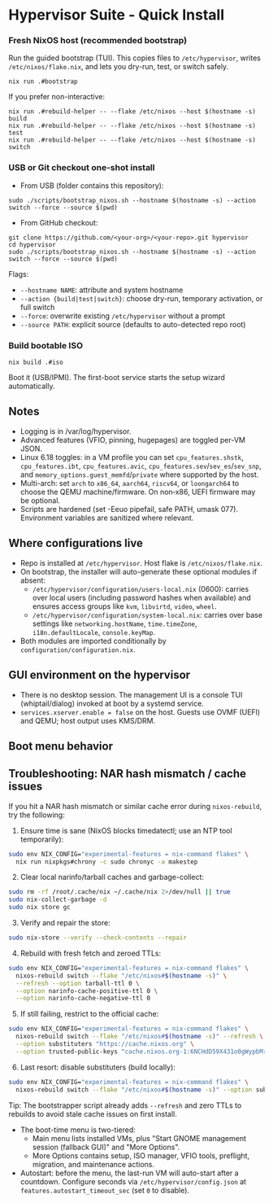 # Hypervisor Suite - Quick Install

### Fresh NixOS host (recommended bootstrap)

Run the guided bootstrap (TUI). This copies files to `/etc/hypervisor`, writes `/etc/nixos/flake.nix`, and lets you dry-run, test, or switch safely.

```
nix run .#bootstrap
```

If you prefer non-interactive:

```
nix run .#rebuild-helper -- --flake /etc/nixos --host $(hostname -s) build
nix run .#rebuild-helper -- --flake /etc/nixos --host $(hostname -s) test
nix run .#rebuild-helper -- --flake /etc/nixos --host $(hostname -s) switch
```

### USB or Git checkout one-shot install

- From USB (folder contains this repository):

```
sudo ./scripts/bootstrap_nixos.sh --hostname $(hostname -s) --action switch --force --source $(pwd)
```

- From GitHub checkout:

```
git clone https://github.com/<your-org>/<your-repo>.git hypervisor
cd hypervisor
sudo ./scripts/bootstrap_nixos.sh --hostname $(hostname -s) --action switch --force --source $(pwd)
```

Flags:
- `--hostname NAME`: attribute and system hostname
- `--action {build|test|switch}`: choose dry-run, temporary activation, or full switch
- `--force`: overwrite existing `/etc/hypervisor` without a prompt
- `--source PATH`: explicit source (defaults to auto-detected repo root)

### Build bootable ISO

```
nix build .#iso
```

Boot it (USB/IPMI). The first-boot service starts the setup wizard automatically.

## Notes
- Logging is in /var/log/hypervisor.
- Advanced features (VFIO, pinning, hugepages) are toggled per-VM JSON.
- Linux 6.18 toggles: in a VM profile you can set `cpu_features.shstk`, `cpu_features.ibt`, `cpu_features.avic`, `cpu_features.sev`/`sev_es`/`sev_snp`, and `memory_options.guest_memfd`/`private` where supported by the host.
- Multi-arch: set `arch` to `x86_64`, `aarch64`, `riscv64`, or `loongarch64` to choose the QEMU machine/firmware. On non‑x86, UEFI firmware may be optional.
 - Scripts are hardened (set -Eeuo pipefail, safe PATH, umask 077). Environment variables are sanitized where relevant.

## Where configurations live
- Repo is installed at `/etc/hypervisor`. Host flake is `/etc/nixos/flake.nix`.
- On bootstrap, the installer will auto-generate these optional modules if absent:
  - `/etc/hypervisor/configuration/users-local.nix` (0600): carries over local users (including password hashes when available) and ensures access groups like `kvm`, `libvirtd`, `video`, `wheel`.
  - `/etc/hypervisor/configuration/system-local.nix`: carries over base settings like `networking.hostName`, `time.timeZone`, `i18n.defaultLocale`, `console.keyMap`.
- Both modules are imported conditionally by `configuration/configuration.nix`.

## GUI environment on the hypervisor
- There is no desktop session. The management UI is a console TUI (whiptail/dialog) invoked at boot by a systemd service.
- `services.xserver.enable = false` on the host. Guests use OVMF (UEFI) and QEMU; host output uses KMS/DRM.

## Boot menu behavior
## Troubleshooting: NAR hash mismatch / cache issues
If you hit a NAR hash mismatch or similar cache error during `nixos-rebuild`, try the following:

1. Ensure time is sane (NixOS blocks timedatectl; use an NTP tool temporarily):
```bash
sudo env NIX_CONFIG="experimental-features = nix-command flakes" \
  nix run nixpkgs#chrony -c sudo chronyc -a makestep
```

2. Clear local narinfo/tarball caches and garbage-collect:
```bash
sudo rm -rf /root/.cache/nix ~/.cache/nix 2>/dev/null || true
sudo nix-collect-garbage -d
sudo nix store gc
```

3. Verify and repair the store:
```bash
sudo nix-store --verify --check-contents --repair
```

4. Rebuild with fresh fetch and zeroed TTLs:
```bash
sudo env NIX_CONFIG="experimental-features = nix-command flakes" \
  nixos-rebuild switch --flake "/etc/nixos#$(hostname -s)" \
  --refresh --option tarball-ttl 0 \
  --option narinfo-cache-positive-ttl 0 \
  --option narinfo-cache-negative-ttl 0
```

5. If still failing, restrict to the official cache:
```bash
sudo env NIX_CONFIG="experimental-features = nix-command flakes" \
  nixos-rebuild switch --flake "/etc/nixos#$(hostname -s)" --refresh \
  --option substituters "https://cache.nixos.org" \
  --option trusted-public-keys "cache.nixos.org-1:6NCHdD59X431o0gWypbMrAURkbJ16ZPMQFGspcDShjY="
```

6. Last resort: disable substituters (build locally):
```bash
sudo env NIX_CONFIG="experimental-features = nix-command flakes" \
  nixos-rebuild switch --flake "/etc/nixos#$(hostname -s)" --option substituters ""
```

Tip: The bootstrapper script already adds `--refresh` and zero TTLs to rebuilds to avoid stale cache issues on first install.
- The boot-time menu is two-tiered:
  - Main menu lists installed VMs, plus "Start GNOME management session (fallback GUI)" and "More Options".
  - More Options contains setup, ISO manager, VFIO tools, preflight, migration, and maintenance actions.
- Autostart: before the menu, the last-run VM will auto-start after a countdown. Configure seconds via `/etc/hypervisor/config.json` at `features.autostart_timeout_sec` (set `0` to disable).
